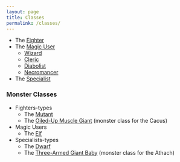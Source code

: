 ```yaml
---
layout: page
title: Classes
permalink: /classes/
---
```


- The [Fighter](/class/fighter)
- The [Magic User](/class/magic-user)
  - [Wizard](/class/magic-user/wizard)
  - [Cleric](/class/magic-user/cleric)
  - [Diabolist](/class/magic-user/diabolist)
  - [Necromancer](/class/magic-user/necromancer)
- The [Specialist](/class/specialist)

### Monster Classes

- Fighters-types
  - The [Mutant](/class/fighter/mutant)
  - The [Oiled-Up Muscle Giant](/class/fighter/cacus) (monster class for the Cacus)
- Magic Users
  - The [Elf](/class/magic-user/elf)
- Specialists-types
  - The [Dwarf](/class/specialist/dwarf)
  - The [Three-Armed Giant Baby](/class/specialist/athach) (monster class for the Athach)
